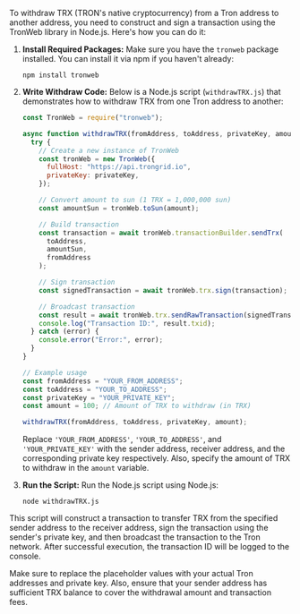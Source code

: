 To withdraw TRX (TRON's native cryptocurrency) from a Tron address to another address, you need to construct and sign a transaction using the TronWeb library in Node.js. Here's how you can do it:

1. **Install Required Packages:**
   Make sure you have the `tronweb` package installed. You can install it via npm if you haven't already:

   ```
   npm install tronweb
   ```

2. **Write Withdraw Code:**
   Below is a Node.js script (`withdrawTRX.js`) that demonstrates how to withdraw TRX from one Tron address to another:

   ```javascript
   const TronWeb = require("tronweb");

   async function withdrawTRX(fromAddress, toAddress, privateKey, amount) {
     try {
       // Create a new instance of TronWeb
       const tronWeb = new TronWeb({
         fullHost: "https://api.trongrid.io",
         privateKey: privateKey,
       });

       // Convert amount to sun (1 TRX = 1,000,000 sun)
       const amountSun = tronWeb.toSun(amount);

       // Build transaction
       const transaction = await tronWeb.transactionBuilder.sendTrx(
         toAddress,
         amountSun,
         fromAddress
       );

       // Sign transaction
       const signedTransaction = await tronWeb.trx.sign(transaction);

       // Broadcast transaction
       const result = await tronWeb.trx.sendRawTransaction(signedTransaction);
       console.log("Transaction ID:", result.txid);
     } catch (error) {
       console.error("Error:", error);
     }
   }

   // Example usage
   const fromAddress = "YOUR_FROM_ADDRESS";
   const toAddress = "YOUR_TO_ADDRESS";
   const privateKey = "YOUR_PRIVATE_KEY";
   const amount = 100; // Amount of TRX to withdraw (in TRX)

   withdrawTRX(fromAddress, toAddress, privateKey, amount);
   ```

   Replace `'YOUR_FROM_ADDRESS'`, `'YOUR_TO_ADDRESS'`, and `'YOUR_PRIVATE_KEY'` with the sender address, receiver address, and the corresponding private key respectively. Also, specify the amount of TRX to withdraw in the `amount` variable.

3. **Run the Script:**
   Run the Node.js script using Node.js:
   ```
   node withdrawTRX.js
   ```

This script will construct a transaction to transfer TRX from the specified sender address to the receiver address, sign the transaction using the sender's private key, and then broadcast the transaction to the Tron network. After successful execution, the transaction ID will be logged to the console.

Make sure to replace the placeholder values with your actual Tron addresses and private key. Also, ensure that your sender address has sufficient TRX balance to cover the withdrawal amount and transaction fees.
